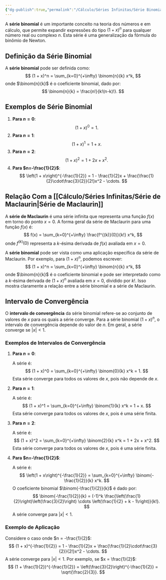 ```yaml
---
{"dg-publish":true,"permalink":"/Cálculo/Séries Infinitas/Série Binomial/","created":"2025-05-20T13:30:13.833-03:00"}
---
```



A **série binomial** é um importante conceito na teoria dos números e em cálculo, que permite expandir expressões do tipo $(1 + x)^n$ para qualquer número real ou complexo $n$. Esta série é uma generalização da fórmula do binômio de Newton.

## Definição da Série Binomial

A **série binomial** pode ser definida como:
$$
(1 + x)^n = \sum_{k=0}^{+\infty} \binom{n}{k} x^k,
$$
onde $\binom{n}{k}$ é o coeficiente binomial, dado por:
$$
\binom{n}{k} = \frac{n!}{k!(n-k)!}.
$$
## Exemplos de Série Binomial

1. **Para $n=0$**:
$$
   (1 + x)^0 = 1.
$$
2. **Para $n=1$**:
$$
   (1 + x)^1 = 1 + x.
$$
3. **Para $n=2$**:
$$
   (1 + x)^2 = 1 + 2x + x^2.
$$
4. **Para $n=-\frac{1}{2}$**:
$$
   \left(1 + x\right)^{-\frac{1}{2}} = 1 - \frac{1}{2}x + \frac{\frac{1}{2}\cdot\frac{3}{2}}{2!}x^2 - \cdots.
$$
## Relação Com a [[Cálculo/Séries Infinitas/Série de Maclaurin\|Série de Maclaurin]]

A **série de Maclaurin** é uma série infinita que representa uma função $f(x)$ em torno do ponto $x=0$. A forma geral da série de Maclaurin para uma função $f(x)$ é:
$$
f(x) = \sum_{k=0}^{+\infty} \frac{f^{(k)}(0)}{k!} x^k,
$$
onde $f^{(k)}(0)$ representa a $k$-ésima derivada de $f(x)$ avaliada em $x=0$.

A **série binomial** pode ser vista como uma aplicação específica da série de Maclaurin. Por exemplo, para $(1 + x)^n$, podemos escrever:
$$
(1 + x)^n = \sum_{k=0}^{+\infty} \binom{n}{k} x^k,
$$
onde $\binom{n}{k}$ é o coeficiente binomial e pode ser interpretado como a $k$-ésima derivada de $(1+x)^n$ avaliada em $x=0$, dividido por $k!$. Isso mostra claramente a relação entre a série binomial e a série de Maclaurin.

## Intervalo de Convergência

O **intervalo de convergência** da série binomial refere-se ao conjunto de valores de $x$ para os quais a série converge. Para a série binomial $(1 + x)^n$, o intervalo de convergência depende do valor de $n$. Em geral, a série converge se $|x| < 1$.

### Exemplos de Intervalos de Convergência

1. **Para $n=0$**:

   A série é:
$$
   (1 + x)^0 = \sum_{k=0}^{+\infty} \binom{0}{k} x^k = 1.
$$
   Esta série converge para todos os valores de $x$, pois não depende de $x$.

2. **Para $n=1$**:

   A série é:
$$
   (1 + x)^1 = \sum_{k=0}^{+\infty} \binom{1}{k} x^k = 1 + x.
$$
   Esta série converge para todos os valores de $x$, pois é uma série finita.

3. **Para $n=2$**:

   A série é:
$$
   (1 + x)^2 = \sum_{k=0}^{+\infty} \binom{2}{k} x^k = 1 + 2x + x^2.
$$
   Esta série converge para todos os valores de $x$, pois é uma série finita.

4. **Para $n=-\frac{1}{2}$**:

   A série é:
$$
   \left(1 + x\right)^{-\frac{1}{2}} = \sum_{k=0}^{+\infty} \binom{-\frac{1}{2}}{k} x^k.
$$
   O coeficiente binomial $\binom{-\frac{1}{2}}{k}$ é dado por:
$$
   \binom{-\frac{1}{2}}{k} = (-1)^k \frac{\left(\frac{1}{2}\right)\left(\frac{3}{2}\right) \cdots \left(\frac{1}{2} + k - 1\right)}{k!}.
$$
   A série converge para $|x| < 1$.

### Exemplo de Aplicação

Considere o caso onde $n = -\frac{1}{2}$:
$$
(1 + x)^{-\frac{1}{2}} = 1 - \frac{1}{2}x + \frac{\frac{1}{2}\cdot\frac{3}{2}}{2!}x^2 - \cdots.
$$
A série converge para $|x| < 1$. Por exemplo, se $x = \frac{1}{2}$:
$$
(1 + \frac{1}{2})^{-\frac{1}{2}} = \left(\frac{3}{2}\right)^{-\frac{1}{2}} = \sqrt{\frac{2}{3}}.
$$